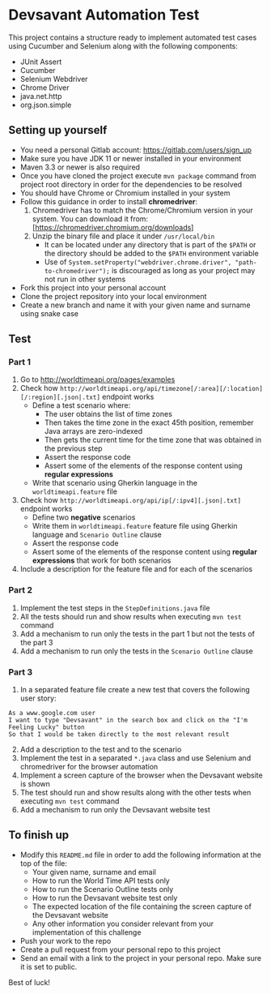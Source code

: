 # Devsavant Automation Test

This project contains a structure ready to implement automated test cases using Cucumber and Selenium along with the following components:

- JUnit Assert
- Cucumber
- Selenium Webdriver
- Chrome Driver
- java.net.http
- org.json.simple

## Setting up yourself

- You need a personal Gitlab account: https://gitlab.com/users/sign_up
- Make sure you have JDK 11 or newer installed in your environment
- Maven 3.3 or newer is also required
- Once you have cloned the project execute `mvn package` command from project root directory in order for the dependencies to be resolved
- You should have Chrome or Chromium installed in your system
- Follow this guidance in order to install **chromedriver**:
    1. Chromedriver has to match the Chrome/Chromium version in your system. You can download it from: [https://chromedriver.chromium.org/downloads]
    2. Unzip the binary file and place it under `/usr/local/bin`
        - It can be located under any directory that is part of the `$PATH` or the directory should be added to the `$PATH` environment variable
        - Use of `System.setProperty("webdriver.chrome.driver", "path-to-chromedriver");` is discouraged as long as your project may not run in other systems
- Fork this project into your personal account
- Clone the project repository into your local environment
- Create a new branch and name it with your given name and surname using snake case

## Test

### Part 1

1. Go to http://worldtimeapi.org/pages/examples
2. Check how `http://worldtimeapi.org/api/timezone[/:area][/:location][/:region][.json|.txt]` endpoint works
    - Define a test scenario where:
        - The user obtains the list of time zones
        - Then takes the time zone in the exact 45th position, remember Java arrays are zero-indexed
        - Then gets the current time for the time zone that was obtained in the previous step
        - Assert the response code
        - Assert some of the elements of the response content using **regular expressions**
    - Write that scenario using Gherkin language in the `worldtimeapi.feature` file
3. Check how `http://worldtimeapi.org/api/ip[/:ipv4][.json|.txt]` endpoint works    
    - Define two **negative** scenarios
    - Write them in `worldtimeapi.feature` feature file using Gherkin language and `Scenario Outline` clause
    - Assert the response code
    - Assert some of the elements of the response content using **regular expressions** that work for both scenarios
4. Include a description for the feature file and for each of the scenarios

### Part 2

1. Implement the test steps in the `StepDefinitions.java` file
2. All the tests should run and show results when executing `mvn test` command
3. Add a mechanism to run only the tests in the part 1 but not the tests of the part 3
4. Add a mechanism to run only the tests in the `Scenario Outline` clause

### Part 3

1. In a separated feature file create a new test that covers the following user story:
```
As a www.google.com user
I want to type "Devsavant" in the search box and click on the "I'm Feeling Lucky" button
So that I would be taken directly to the most relevant result
```
2. Add a description to the test and to the scenario
3. Implement the test in a separated `*.java` class and use Selenium and chromedriver for the browser automation
4. Implement a screen capture of the browser when the Devsavant website is shown
5. The test should run and show results along with the other tests when executing `mvn test` command
6. Add a mechanism to run only the Devsavant website test

## To finish up

- Modify this `README.md` file in order to add the following information at the top of the file:
    - Your given name, surname and email
    - How to run the World Time API tests only
    - How to run the Scenario Outline tests only
    - How to run the Devsavant website test only
    - The expected location of the file containing the screen capture of the Devsavant website
    - Any other information you consider relevant from your implementation of this challenge
- Push your work to the repo
- Create a pull request from your personal repo to this project
- Send an email with a link to the project in your personal repo. Make sure it is set to public.

Best of luck!
